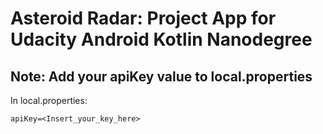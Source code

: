 # Asteroid Radar: Project App for Udacity Android Kotlin Nanodegree


## Note: Add your apiKey value to local.properties
In local.properties:
```
apiKey=<Insert_your_key_here>
```
